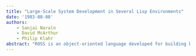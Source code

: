 ```yaml
---
title: "Large-Scale System Development in Several Lisp Environments"
date: '1983-08-08'
authors: 
    - Sanjai Naraln
    - David McArthur
    - Philip Klahr
abstract: "ROSS is an object-oriented language developed for building knowledge-based simulations. SWIRL is a program written in ROSS that embeds knowledge about defensive and offensive air battle strategies. Given an initial configuration of military forces, SWIRL simulates the resulting air battle. We have implemented ROSS and SWIRL in several different Lisp environments. We report upon this experience by comparing the various environments in terms of cpu usage, real-time usage, and various user aids."
---
```


